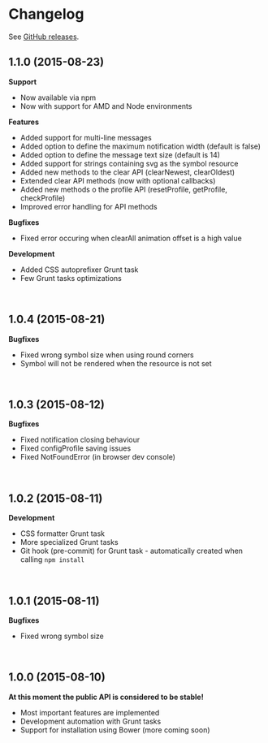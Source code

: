 # Changelog

See [GitHub releases](https://github.com/dominique-mueller/notification-js/releases).

## 1.1.0 (2015-08-23)

**Support**

* Now available via npm
* Now with support for AMD and Node environments

**Features**

* Added support for multi-line messages
* Added option to define the maximum notification width (default is false)
* Added option to define the message text size (default is 14)
* Added support for strings containing svg as the symbol resource
* Added new methods to the clear API (clearNewest, clearOldest)
* Extended clear API methods (now with optional callbacks)
* Added new methods o the profile API (resetProfile, getProfile, checkProfile)
* Improved error handling for API methods

**Bugfixes**

* Fixed error occuring when clearAll animation offset is a high value

**Development**

* Added CSS autoprefixer Grunt task
* Few Grunt tasks optimizations

<br>

## 1.0.4 (2015-08-21)

**Bugfixes**

* Fixed wrong symbol size when using round corners
* Symbol will not be rendered when the resource is not set

<br>

## 1.0.3 (2015-08-12)

**Bugfixes**

* Fixed notification closing behaviour
* Fixed configProfile saving issues
* Fixed NotFoundError (in browser dev console)

<br>

## 1.0.2 (2015-08-11)

**Development**

* CSS formatter Grunt task
* More specialized Grunt tasks
* Git hook (pre-commit) for Grunt task - automatically created when calling `npm install`

<br>

## 1.0.1 (2015-08-11)

**Bugfixes**

* Fixed wrong symbol size

<br>

## 1.0.0 (2015-08-10)

**At this moment the public API is considered to be stable!**

* Most important features are implemented
* Development automation with Grunt tasks
* Support for installation using Bower (more coming soon)
